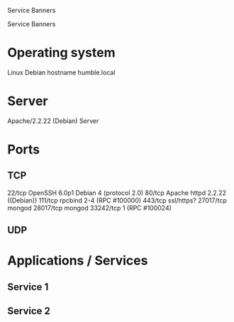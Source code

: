 Service Banners

Service Banners

# Operating system
Linux Debian
hostname humble.local

# Server
Apache/2.2.22 (Debian) Server

# Ports
## TCP
22/tcp    OpenSSH 6.0p1 Debian 4 (protocol 2.0)
80/tcp    Apache httpd 2.2.22 ((Debian))
111/tcp   rpcbind    2-4 (RPC #100000)
443/tcp   ssl/https?
27017/tcp mongod
28017/tcp mongod
33242/tcp 1 (RPC #100024)


## UDP

# Applications / Services
## Service 1
## Service 2